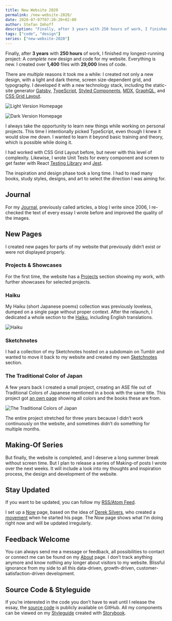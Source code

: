 ```yaml
---
title: New Website 2020
permalink: /new-website-2020/
date: 2020-07-07T07:20:20+02:00
author: Stefan Imhoff
description: "Finally, after 3 years with 250 hours of work, I finished my longest-running project: A new design and code for my website. Everything is new. I created over 1,400 files with 29,000 lines of code."
tags: ["code", "design"]
series: ["new-website-2020"]
---
```


Finally, after **3 years** with **250 hours** of work, I finished my longest-running project: A _complete new_ design and code for my website. Everything is new. I created over **1,400** files with **29,000** lines of code.

There are _multiple_ reasons it took me a while: I created not only a new design, with a light and dark theme, screen size-dependent grid, and typography. I developed it with a new technology stack, including the static-site generator [Gatsby](https://www.gatsbyjs.org/), [TypeScript](https://www.typescriptlang.org/), [Styled Components](https://styled-components.com/), [MDX](https://mdxjs.com/), [GraphQL](https://graphql.org/), and [CSS Grid Layout](https://developer.mozilla.org/en-US/docs/Web/CSS/CSS_Grid_Layout).

![Light Version Homepage](/assets/images/posts/homepage-light.jpg)

![Dark Version Homepage](/assets/images/posts/homepage-dark.jpg)

I always take the opportunity to learn new things while working on personal projects. This time I intentionally picked TypeScript, even though I knew it would slow me down. I wanted to learn it beyond basic training and theory, which is possible while doing it.

I had worked with CSS Grid Layout before, but never with this level of complexity. Likewise, I wrote Unit Tests for every component and screen to get faster with React [Testing Library](https://testing-library.com/) and [Jest](https://jestjs.io/).

The inspiration and design phase took a long time. I had to read many books, study styles, designs, and art to select the direction I was aiming for.

## Journal

For my [Journal](/journal/), previously called articles, a blog I write since 2006, I re-checked the text of every essay I wrote before and improved the quality of the images.

## New Pages

I created new pages for parts of my website that previously didn’t exist or were not displayed properly.

### Projects & Showcases

For the first time, the website has a [Projects](/projects/) section showing my work, with further showcases for selected projects.

### Haiku

My Haiku (short Japanese poems) collection was previously loveless, dumped on a single page without proper context. After the relaunch, I dedicated a whole section to the [Haiku](/haiku/), including English translations.

![Haiku](/assets/images/posts/haiku.jpg)

### Sketchnotes

I had a collection of my Sketchnotes hosted on a subdomain on Tumblr and wanted to move it back to my website and created my own [Sketchnotes](/sketchnotes/) section.

### The Traditional Color of Japan

A few years back I created a small project, creating an ASE file out of Traditional Colors of Japanese mentioned in a book with the same title. This project got [an own page](/traditional-colors-of-japan/) showing all colors and the books these are from.

![The Traditional Colors of Japan](/assets/images/posts/colors-of-japan.jpg)

The entire project stretched for three years because I didn’t work continuously on the website, and sometimes didn’t do something for multiple months.

## Making-Of Series

But finally, the website is completed, and I deserve a long summer break without screen time. But I plan to release a series of Making-of posts I wrote over the next weeks. It will include a look into my thoughts and inspiration process, the design and development of the website.

## Stay Updated

If you want to be updated, you can follow my [RSS/Atom Feed](https://www.stefanimhoff.de/index.xml).

I set up a [Now](/now/) page, based on the idea of [Derek Silvers](https://sivers.org/), who created a [movement](https://nownownow.com/) when he started his page. The Now page shows what I’m doing right now and will be updated irregularly.

## Feedback Welcome

You can always send me a message or feedback, all possibilities to contact or connect me can be found on my [About](/about/) page. I don’t track anything anymore and know nothing any longer about visitors to my website. Blissful ignorance from my side to all this data-driven, growth-driven, customer-satisfaction-driven development.

## Source Code & Styleguide

If you’re interested in the code you don’t have to wait until I release the essay, the [source code](https://github.com/kogakure/website-gatsby-stefanimhoff.de) is publicly available on GitHub. All my components can be viewed on my [Styleguide](https://styleguide.stefanimhoff.de/) created with [Storybook](https://storybook.js.org/).
